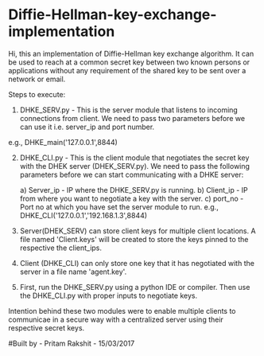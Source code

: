 # Diffie-Hellman-key-exchange-implementation
Hi, this an implementation of Diffie-Hellman key exchange algorithm.
It can be used to reach at a common secret key between two known persons or applications without any requirement of the shared key to be sent over a network or email.

Steps to execute:
1) DHKE_SERV.py - This is the server module that listens to incoming connections from client. We need to pass two parameters before we can use it i.e. server_ip and port number.

e.g., DHKE_main('127.0.0.1',8844)

2) DHKE_CLI.py - This is the client module that negotiates the secret key with the DHEK server (DHEK_SERV.py). We need to pass the following parameters before we can start communicating with a DHKE server:

	a) Server_ip - IP where the DHKE_SERV.py is running.
	b) Client_ip - IP from where you want to negotiate a key with the server.
	c) port_no   - Port no at which you have set the server module to run.
e.g., DHKE_CLI('127.0.0.1','192.168.1.3',8844)
3) Server(DHEK_SERV) can store client keys for multiple client locations. A file named 'Client.keys' will be created to store the keys pinned to the respective the client_ips.
4) Client (DHKE_CLI) can only store one key that it has negotiated with the server in a file name 'agent.key'.
5) First, run the DHKE_SERV.py using a python IDE or compiler. Then use the DHKE_CLI.py with proper inputs to negotiate keys.

Intention behind these two modules were to enable multiple clients to communicae in a secure way with a centralized server using their respective secret keys.

#Built by - Pritam Rakshit - 15/03/2017
